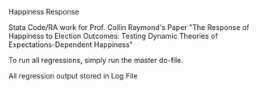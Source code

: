 Happiness Response

Stata Code/RA work for Prof. Collin Raymond's Paper "The Response of Happiness to Election Outcomes: Testing Dynamic Theories of Expectations-Dependent Happiness"

To run all regressions, simply run the master do-file.

All regression output stored in Log File
